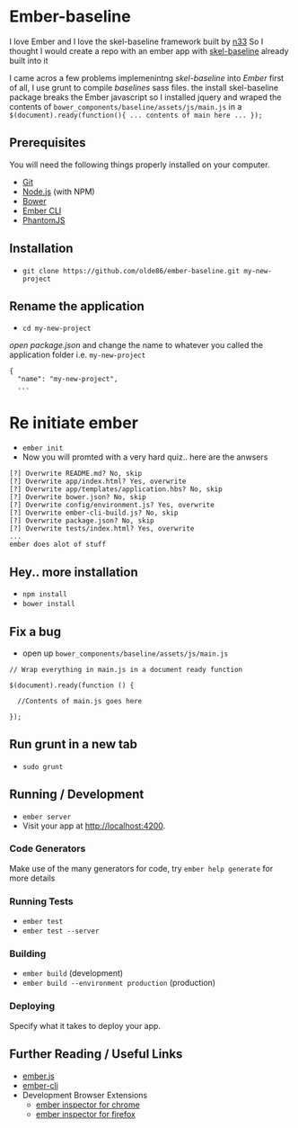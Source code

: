 # Ember-baseline

I love Ember and I love the skel-baseline framework built by [n33](https://github.com/n33)
So I thought I would create a repo with an ember app with [skel-baseline](https://github.com/n33/skel-baseline) already built into it

I came acros a few problems implemenintng *skel-baseline* into *Ember* first of all, I use grunt to compile *baselines* sass files.
the install skel-baseline package breaks the Ember javascript so I installed jquery and wraped the contents of `bower_components/baseline/assets/js/main.js` in a `$(document).ready(function(){ ... contents of main here ... });`

## Prerequisites

You will need the following things properly installed on your computer.

* [Git](http://git-scm.com/)
* [Node.js](http://nodejs.org/) (with NPM)
* [Bower](http://bower.io/)
* [Ember CLI](http://www.ember-cli.com/)
* [PhantomJS](http://phantomjs.org/)

## Installation

* `git clone https://github.com/olde86/ember-baseline.git my-new-project`

## Rename the application
* `cd my-new-project`

*open package.json*
and change the name to whatever you called the application folder i.e. `my-new-project`
```
{
  "name": "my-new-project",
  ...
```

# Re initiate ember
* `ember init`
* Now you will promted with a very hard quiz.. here are the anwsers
```
[?] Overwrite README.md? No, skip
[?] Overwrite app/index.html? Yes, overwrite
[?] Overwrite app/templates/application.hbs? No, skip
[?] Overwrite bower.json? No, skip
[?] Overwrite config/environment.js? Yes, overwrite
[?] Overwrite ember-cli-build.js? No, skip
[?] Overwrite package.json? No, skip
[?] Overwrite tests/index.html? Yes, overwrite
...
ember does alot of stuff
```

## Hey.. more installation
* `npm install`
* `bower install`

## Fix a bug
* open up `bower_components/baseline/assets/js/main.js`
```
// Wrap everything in main.js in a document ready function

$(document).ready(function () {

  //Contents of main.js goes here

});

```

## Run grunt in a new tab
* `sudo grunt`

## Running / Development

* `ember server`
* Visit your app at [http://localhost:4200](http://localhost:4200).

### Code Generators

Make use of the many generators for code, try `ember help generate` for more details

### Running Tests

* `ember test`
* `ember test --server`

### Building

* `ember build` (development)
* `ember build --environment production` (production)

### Deploying

Specify what it takes to deploy your app.

## Further Reading / Useful Links

* [ember.js](http://emberjs.com/)
* [ember-cli](http://www.ember-cli.com/)
* Development Browser Extensions
  * [ember inspector for chrome](https://chrome.google.com/webstore/detail/ember-inspector/bmdblncegkenkacieihfhpjfppoconhi)
  * [ember inspector for firefox](https://addons.mozilla.org/en-US/firefox/addon/ember-inspector/)

